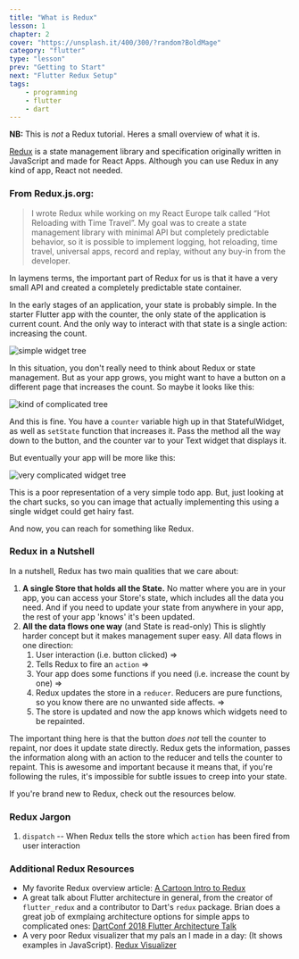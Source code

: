 ```yaml
---
title: "What is Redux"
lesson: 1
chapter: 2
cover: "https://unsplash.it/400/300/?random?BoldMage"
category: "flutter"
type: "lesson"
prev: "Getting to Start"
next: "Flutter Redux Setup"
tags:
    - programming
    - flutter
    - dart
---
```


**NB:** This is _not_ a Redux tutorial. Heres a small overview of what it is.

[Redux](https://redux.js.org/) is a state management library and specification originally written in JavaScript and made for React Apps. Although you can use Redux in any kind of app, React not needed.

### From Redux.js.org:

> I wrote Redux while working on my React Europe talk called “Hot Reloading with Time Travel”. My goal was to create a state management library with minimal API but completely predictable behavior, so it is possible to implement logging, hot reloading, time travel, universal apps, record and replay, without any buy-in from the developer.

In laymens terms, the important part of Redux for us is that it have a very small API and created a completely predictable state container.

In the early stages of an application, your state is probably simple. In the starter Flutter app with the counter, the only state of the application is current count. And the only way to interact with that state is a single action: increasing the count.

![simple widget tree](http://res.cloudinary.com/ericwindmill/image/upload/v1518974500/flutter_by_example/simple_tree.png)

In this situation, you don't really need to think about Redux or state management. But as your app grows, you might want to have a button on a different page that increases the count. So maybe it looks like this:

![kind of complicated tree](http://res.cloudinary.com/ericwindmill/image/upload/v1518974500/flutter_by_example/medium_tree.png)

And this is fine. You have a `counter` variable high up in that StatefulWidget, as well as `setState` function that increases it. Pass the method all the way down to the button, and the counter var to your Text widget that displays it.

But eventually your app will be more like this:

![very complicated widget tree](http://res.cloudinary.com/ericwindmill/image/upload/v1518974500/flutter_by_example/hairy_tree.png)

This is a poor representation of a very simple todo app. But, just looking at the chart sucks, so you can image that actually implementing this using a single widget could get hairy fast.

And now, you can reach for something like Redux.

### Redux in a Nutshell

In a nutshell, Redux has two main qualities that we care about:

1. **A single Store that holds all the State.**
   No matter where you are in your app, you can access your Store's state, which includes all the data you need. And if you need to update your state from anywhere in your app, the rest of your app 'knows' it's been updated.
2. **All the data flows one way** (and State is read-only) This is slightly harder concept but it makes management super easy. All data flows in one direction:
   1. User interaction (i.e. button clicked) =>
   2. Tells Redux to fire an `action` =>
   3. Your app does some functions if you need (i.e. increase the count by one) =>
   4. Redux updates the store in a `reducer`. Reducers are pure functions, so you know there are no unwanted side affects. =>
   5. The store is updated and now the app knows which widgets need to be repainted.

The important thing here is that the button _does not_ tell the counter to repaint, nor does it update state directly. Redux gets the information, passes the information along with an action to the reducer and tells the counter to repaint. This is awesome and important because it means that, if you're following the rules, it's impossible for subtle issues to creep into your state.

If you're brand new to Redux, check out the resources below.


### Redux Jargon

1. `dispatch` -- When Redux tells the store which `action` has been fired from user interaction

### Additional Redux Resources

* My favorite Redux overview article:
  [A Cartoon Intro to Redux](https://code-cartoons.com/a-cartoon-intro-to-redux-3afb775501a6)
* A great talk about Flutter architecture in general, from the creator of `flutter_redux` and a contributor to Dart's `redux` package. Brian does a great job of exmplaing architecture options for simple apps to complicated ones:
  [DartConf 2018 Flutter Architecture Talk](https://www.youtube.com/watch?v=zKXz3pUkw9A&t=1467s)
* A very poor Redux visualizer that my pals an I made in a day: (It shows examples in JavaScript).
  [Redux Visualizer](https://hackbit.github.io/reactriot2017-oceanbeach/)
